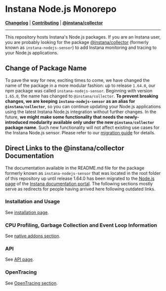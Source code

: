 # Instana Node.js Monorepo

**[Changelog](CHANGELOG.md)** |
**[Contributing](CONTRIBUTING.md)** |
**[@instana/collector](packages/collector/README.md)**

---

This repository hosts Instana's Node.js packages. If you are an Instana user, you are probably looking for the package [@instana/collector](packages/collector/README.md) (formerly known as `instana-nodejs-sensor`) to add Instana monitoring and tracing to your Node.js applications.

## Change of Package Name

To pave the way for new, exciting times to come, we have changed the name of the package in a more modular fashion: up to release `1.64.0`, our npm package was called `instana-nodejs-sensor`. Beginning with version `1.65.0`, the name has changed to `@instana/collector`. **To prevent breaking changes, we are keeping `instana-nodejs-sensor` as an alias for `@instana/collector`**, so you can continue updating your Node.js applications using the latest Instana Node.js integration without further changes. In the future, **we might make some functionality that needs the newly-introduced modularity available only under the new `@instana/collector` package name**. Such new functionality will not affect existing use cases for the Instana Node.js sensor. Please refer to our [migration guide](https://www.instana.com/docs/ecosystem/node-js/installation/#change-of-package-name) for details.

## Direct Links to the @instana/collector Documentation

The documentation available in the README.md file for the package formerly known as `instana-nodejs-sensor` that was located in the root folder of this repository up until release 1.64.0 has been migrated to the [Node.js page](https://www.instana.com/docs/ecosystem/node-js/) of the [Instana documentation portal](https://www.instana.com/docs/). The following sections mostly serve as redirects for people having arrived here following outdated links.

### Installation and Usage

See [installation page](https://www.instana.com/docs/ecosystem/node-js/installation/).

### CPU Profiling, Garbage Collection and Event Loop Information

See [native addons section](https://www.instana.com/docs/ecosystem/node-js/installation/#native-addons).

### API

See [API page](https://www.instana.com/docs/ecosystem/node-js/api/).

### OpenTracing

See [OpenTracing section](https://www.instana.com/docs/ecosystem/node-js/api/#opentracing-integration).

